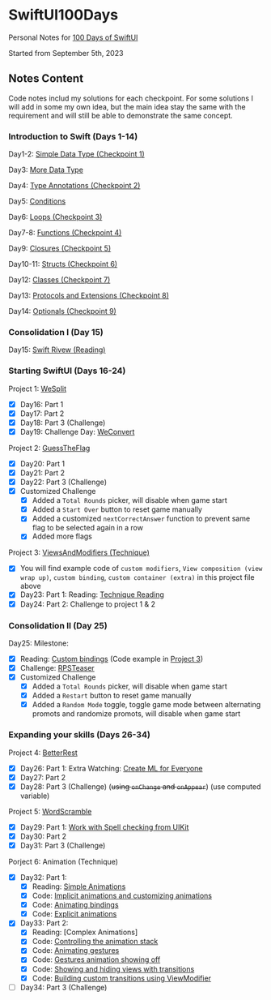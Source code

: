 # SwiftUI100Days
Personal Notes for [100 Days of SwiftUI](https://www.hackingwithswift.com/100/swiftui)

Started from September 5th, 2023

## Notes Content

Code notes includ my solutions for each checkpoint. For some solutions I will add in some my own idea, but the main idea stay the same with the requirement and will still be able to demonstrate the same concept.

### Introduction to Swift (Days 1-14)

Day1-2: [Simple Data Type (Checkpoint 1)](/Day1-2_SimpleDataType.playground/Contents.swift)

Day3: [More Data Type](/Day3_MoreDataType.playground/Contents.swift)

Day4: [Type Annotations (Checkpoint 2)](/Day4_TypeAnnotations.playground/Contents.swift)

Day5: [Conditions](/Day5_Conditions.playground/Contents.swift)

Day6: [Loops (Checkpoint 3)](/Day6_Loops.playground/Contents.swift)

Day7-8: [Functions (Checkpoint 4)](/Day7-8_Functions.playground/Contents.swift)

Day9: [Closures (Checkpoint 5)](/Day9_Closures.playground/Contents.swift)

Day10-11: [Structs (Checkpoint 6)](/Day10-11_Structs.playground/Contents.swift)

Day12: [Classes (Checkpoint 7)](/Day12_Classes.playground/Contents.swift)

Day13: [Protocols and Extensions (Checkpoint 8)](/Day13_ProtocolsAndExtensions.playground/Contents.swift)

Day14: [Optionals (Checkpoint 9)](/Day14_Optionals.playground/Contents.swift)

### Consolidation I (Day 15)

Day15: [Swift Rivew (Reading)](https://www.hackingwithswift.com/articles/242/learn-essential-swift-in-one-hour)

### Starting SwiftUI (Days 16-24)

Project 1: [WeSplit](/WeSplit/WeSplit/ContentView.swift)
- [x] Day16: Part 1
- [x] Day17: Part 2
- [x] Day18: Part 3 (Challenge)
- [x] Day19: Challenge Day: [WeConvert](/WeConvert/WeConvert/ContentView.swift)

Project 2: [GuessTheFlag](/GuessTheFlag/GuessTheFlag/ContentView.swift)
- [x] Day20: Part 1
- [x] Day21: Part 2
- [x] Day22: Part 3 (Challenge)
- [x] Customized Challenge
  - [x] Added a `Total Rounds` picker, will disable when game start
  - [x] Added a `Start Over` button to reset game manually
  - [x] Added a customized `nextCorrectAnswer` function to prevent same flag to be selected again in a row
  - [x] Added more flags

Project 3: [ViewsAndModifiers (Technique)](/ViewsAndModifiers/ViewsAndModifiers/ContentView.swift) 
- [x] You will find example code of `custom modifiers`, `View composition (view wrap up)`, `custom binding`, `custom container (extra)` in this project file above
- [x] Day23: Part 1: Reading: [Technique Reading](https://www.hackingwithswift.com/100/swiftui/23)
- [x] Day24: Part 2: Challenge to project 1 & 2

### Consolidation II (Day 25)

Day25: Milestone:
- [x] Reading: [Custom bindings](https://www.hackingwithswift.com/guide/ios-swiftui/2/2/key-points) (Code example in [Project 3](/ViewsAndModifiers/ViewsAndModifiers/ContentView.swift))
- [x] Challenge: [RPSTeaser](/RPSTeaser/RPSTeaser/ContentView.swift)
- [x] Customized Challenge
  - [x] Added a `Total Rounds` picker, will disable when game start
  - [x] Added a `Restart` button to reset game manually
  - [x] Added a `Random Mode` toggle, toggle game mode between alternating promots and randomize promots, will disable when game start

### Expanding your skills (Days 26-34)

Project 4: [BetterRest](/BetterRest/BetterRest/ContentView.swift)
- [x] Day26: Part 1: Extra Watching: [Create ML for Everyone](https://youtu.be/a905KIBw1hs)
- [x] Day27: Part 2
- [x] Day28: Part 3 (Challenge) (~~using `onChange` and `onAppear`~~) (use computed variable)

Project 5: [WordScramble](/WordScramble/WordScramble/ContentView.swift)
- [x] Day29: Part 1: [Work with Spell checking from UIKit](https://www.hackingwithswift.com/books/ios-swiftui/working-with-strings)
- [x] Day30: Part 2
- [x] Day31: Part 3 (Challenge)

Porject 6: Animation (Technique)
- [x] Day32: Part 1: 
  - [x] Reading: [Simple Animations](https://www.hackingwithswift.com/100/swiftui/32)
  - [x] Code: [Implicit animations and customizing animations](/Animations/Animations/ContentView.swift)
  - [x] Code: [Animating bindings](/Animations/Animations/ContentView2.swift)
  - [x] Code: [Explicit animations](/Animations/Animations/ContentView3.swift)
- [x] Day33: Part 2:
  - [x] Reading: [Complex Animations]
  - [x] Code: [Controlling the animation stack](/Animations/Animations/ContentView4.swift)
  - [x] Code: [Animating gestures](/Animations/Animations/ContentView5.swift)
  - [x] Code: [Gestures animation showing off](/Animations/Animations/HelloSwiftUIDragAnimation.swift)
  - [x] Code: [Showing and hiding views with transitions](/Animations/Animations/ContentView6.swift)
  - [x] Code: [Building custom transitions using ViewModifier](/Animations/Animations/ContentView7.swift)
- [ ] Day34: Part 3 (Challenge)